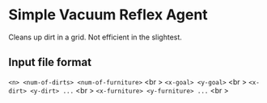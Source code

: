 # Simple Vacuum Reflex Agent
  Cleans up dirt in a grid. Not efficient in the slightest.
  
## Input file format
  `<n> <num-of-dirts> <num-of-furniture>` <br \>
  `<x-goal> <y-goal>` <br \>
  `<x-dirt> <y-dirt> ...` <br \>
  `<x-furniture> <y-furniture> ...` <br \>
  

